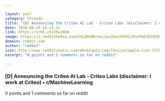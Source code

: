 ```yaml
---

layout: post
category: threads
title: "[D] Announcing the Criteo AI Lab - Criteo Labs (disclaimer: I work at Criteo)"
date: 2018-06-29 15:13:31
link: https://vrhk.co/2KwjWGN
image: https://i.redditmedia.com/k4LONuBHrwuLJuo1bws59hKC29nuPeOJOJQSDSX5bEk.jpg?w=320&s=4e435d3c2bde80b7857c82d98eae6ae0
domain: reddit.com
author: "reddit"
icon: http://www.redditstatic.com/desktop2x/img/favicon/apple-icon-57x57.png
excerpt: "0 points and 1 comments so far on reddit"

---
```


### [D] Announcing the Criteo AI Lab - Criteo Labs (disclaimer: I work at Criteo) • r/MachineLearning

0 points and 1 comments so far on reddit